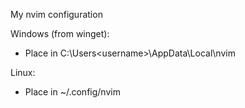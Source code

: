 My nvim configuration

Windows (from winget):
- Place in C:\Users\<username>\AppData\Local\nvim

Linux:
- Place in ~/.config/nvim
